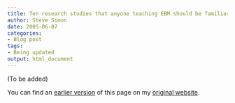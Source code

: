 ```yaml
---
title: Ten research studies that anyone teaching EBM should be familiar with (January 17, 2005)
author: Steve Simon
date: 2005-06-07
categories:
- Blog post
tags:
- Being updated
output: html_document
---
```


(To be added)

<!---More--->

You can find an [earlier version][sim1] of this page on my [original website][sim2].


[sim1]: http://www.pmean.com/05/TenStudies.html
[sim2]: http://www.pmean.com/original_site.html
